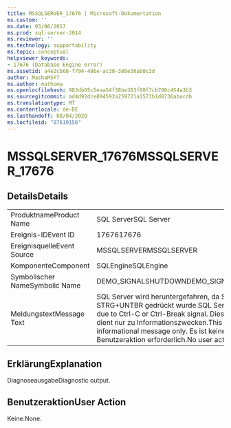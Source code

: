 ```yaml
---
title: MSSQLSERVER_17676 | Microsoft-Dokumentation
ms.custom: ''
ms.date: 03/06/2017
ms.prod: sql-server-2014
ms.reviewer: ''
ms.technology: supportability
ms.topic: conceptual
helpviewer_keywords:
- 17676 (Database Engine error)
ms.assetid: a4e2c568-f794-486e-ac38-380e30ab0c3d
author: MashaMSFT
ms.author: mathoma
ms.openlocfilehash: 983db05c5eaa54f38be303f80f7cb700c454a3b3
ms.sourcegitcommit: ad4d92dce894592a259721a1571b1d8736abacdb
ms.translationtype: MT
ms.contentlocale: de-DE
ms.lasthandoff: 08/04/2020
ms.locfileid: "87619156"
---
```

# <a name="mssqlserver_17676"></a><span data-ttu-id="895ee-102">MSSQLSERVER_17676</span><span class="sxs-lookup"><span data-stu-id="895ee-102">MSSQLSERVER_17676</span></span>
    
## <a name="details"></a><span data-ttu-id="895ee-103">Details</span><span class="sxs-lookup"><span data-stu-id="895ee-103">Details</span></span>  
  
|||  
|-|-|  
|<span data-ttu-id="895ee-104">Produktname</span><span class="sxs-lookup"><span data-stu-id="895ee-104">Product Name</span></span>|<span data-ttu-id="895ee-105">SQL Server</span><span class="sxs-lookup"><span data-stu-id="895ee-105">SQL Server</span></span>|  
|<span data-ttu-id="895ee-106">Ereignis-ID</span><span class="sxs-lookup"><span data-stu-id="895ee-106">Event ID</span></span>|<span data-ttu-id="895ee-107">17676</span><span class="sxs-lookup"><span data-stu-id="895ee-107">17676</span></span>|  
|<span data-ttu-id="895ee-108">Ereignisquelle</span><span class="sxs-lookup"><span data-stu-id="895ee-108">Event Source</span></span>|<span data-ttu-id="895ee-109">MSSQLSERVER</span><span class="sxs-lookup"><span data-stu-id="895ee-109">MSSQLSERVER</span></span>|  
|<span data-ttu-id="895ee-110">Komponente</span><span class="sxs-lookup"><span data-stu-id="895ee-110">Component</span></span>|<span data-ttu-id="895ee-111">SQLEngine</span><span class="sxs-lookup"><span data-stu-id="895ee-111">SQLEngine</span></span>|  
|<span data-ttu-id="895ee-112">Symbolischer Name</span><span class="sxs-lookup"><span data-stu-id="895ee-112">Symbolic Name</span></span>|<span data-ttu-id="895ee-113">DEMO_SIGNALSHUTDOWN</span><span class="sxs-lookup"><span data-stu-id="895ee-113">DEMO_SIGNALSHUTDOWN</span></span>|  
|<span data-ttu-id="895ee-114">Meldungstext</span><span class="sxs-lookup"><span data-stu-id="895ee-114">Message Text</span></span>|<span data-ttu-id="895ee-115">SQL Server wird heruntergefahren, da STRG+C oder STRG+UNTBR gedrückt wurde.</span><span class="sxs-lookup"><span data-stu-id="895ee-115">SQL Server shutdown due to Ctrl-C or Ctrl-Break signal.</span></span> <span data-ttu-id="895ee-116">Diese Meldung dient nur zu Informationszwecken.</span><span class="sxs-lookup"><span data-stu-id="895ee-116">This is an informational message only.</span></span> <span data-ttu-id="895ee-117">Es ist keine Benutzeraktion erforderlich.</span><span class="sxs-lookup"><span data-stu-id="895ee-117">No user action is required.</span></span>|  
  
## <a name="explanation"></a><span data-ttu-id="895ee-118">Erklärung</span><span class="sxs-lookup"><span data-stu-id="895ee-118">Explanation</span></span>  
 <span data-ttu-id="895ee-119">Diagnoseausgabe</span><span class="sxs-lookup"><span data-stu-id="895ee-119">Diagnostic output.</span></span>  
  
## <a name="user-action"></a><span data-ttu-id="895ee-120">Benutzeraktion</span><span class="sxs-lookup"><span data-stu-id="895ee-120">User Action</span></span>  
 <span data-ttu-id="895ee-121">Keine.</span><span class="sxs-lookup"><span data-stu-id="895ee-121">None.</span></span>  
  
  
